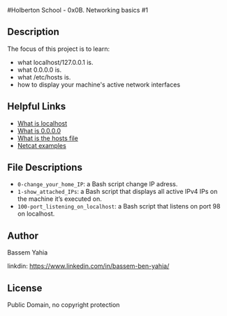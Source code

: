 #Holberton School - 0x0B. Networking basics #1
## Description

The focus of this project is to learn:
* what localhost/127.0.0.1 is.
* what 0.0.0.0 is.
* what /etc/hosts is.
* how to display your machine's active network interfaces

## Helpful Links
* <a href="https://en.wikipedia.org/wiki/Localhost">What is localhost</a>
* <a href="https://en.wikipedia.org/wiki/0.0.0.0">What is 0.0.0.0</a>
* <a href="https://www.makeuseof.com/tag/modify-manage-hosts-file-linux/">What is the hosts file</a>
* <a href="https://www.thegeekstuff.com/2012/04/nc-command-examples/">Netcat examples</a>

## File Descriptions
- ``0-change_your_home_IP``: a Bash script change IP adress.
- ``1-show_attached_IPs``: a Bash script that displays all active IPv4 IPs on the machine it’s executed on.
- ``100-port_listening_on_localhost``: a Bash script that listens on port 98 on localhost.

## Author
Bassem Yahia

linkdin: https://www.linkedin.com/in/bassem-ben-yahia/

## License
Public Domain, no copyright protection
